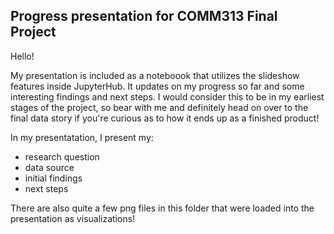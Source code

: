 ## Progress presentation for COMM313 Final Project

Hello!

My presentation is included as a noteboook that utilizes the slideshow features inside JupyterHub. It updates on my progress so far and some interesting findings and next steps. I would consider this to be in my earliest stages of the project, so bear with me and definitely head on over to the final data story if you're curious as to how it ends up as a finished product!

In my presentatation, I present my:
- research question
- data source
- initial findings
- next steps

There are also quite a few png files in this folder that were loaded into the presentation as visualizations!
